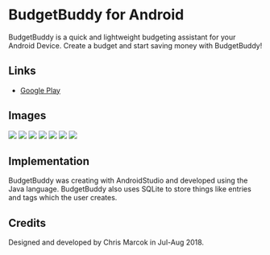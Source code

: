 # BudgetBuddy for Android

BudgetBuddy is a quick and lightweight budgeting assistant for your Android Device. Create a budget and start saving money with BudgetBuddy!

## Links
* [Google Play](https://goo.gl/xdpZya)

## Images

![](https://lh3.googleusercontent.com/ni_ciOfnLKEtAvdIouGYAL7myBshgdztrjzjlh_cTb14eC4lIUvRXtNpcdu7lUWB6DC7TckQ2FFCNME9oFGzUrI3lT2QF__wc9_mO1JKZ6YzvoerhPjQ17ag39XqZz6R84EZ0l1YyxuPZU1fI312SsK17zTYBSc9KzNXpKj_BVh7byQO7iPZXl1IgF9eokM1gpYOrbzdrtlNbocBaysX7iLGgaMDpoxxxQ2FGgun0c31sxAs6LmmeDu4r3uCU-m5GGEX_E9Dp_1qYr0Qq00oc1m1jKgpKbWqYcFlkRxAaYZZwJD82ox33x_5pLpMnmXoUOrQOJn0i-pmmfkBODqft3OB6WyPit8_G0UVPi0IyxnuKvw4XO-TC9JHeehB2NEC2jW03k4hGLH9k9XWIyG253e-IDueP-7MwHjn42jJMvNfDsQi3ZfDHUW-3EvtkiENYklXRQmhYprDvJ5BqmkzMkT0aFagf9fCcQrFlT_6geJzQZq6N9qHuRbsaAITDzULRoP0JEzEBuACUFeHPT85WuzyioX453gozQGUGorYzqLMovf6dMAQtu5p-1ex0-NXVFSBqzDVWHfA_adxbX18tGfo5DB37BO49DVnccc=w281-h500-no)
![](https://lh3.googleusercontent.com/RJZ7TZ3yY-T6USD1qlMGrzb-qmR3hAjRYm3Oofuha3_mhbsLpiHsJGr1m8R8SIio2egngoqdBxorLUxbMK-AAVF8hPum4VUMRLQ49fB50Piss784yIX_7dMgj_SCiGEZN5tJVLmXvqXoW25Lg4Jh11Kgi_yJQZT07u0MiYOJetJ5V2Zjl4GuprG5f92_WsSKCehV5FYkI7ppMylnKFdaKU0ddsrXroqONccLW-Zvwa6EJZwNvmjv6liSqOSlSS39PyhsO5Bg6p5MBKOLbBClb2NxS7ZftSZHDMZzCbGbZYfMMqHyxN_3GeHrYnocb9sJDUJHjOApxIsQP5ZvXeMY6P0jmACY_V4sqDGfA_0NY1PVNUmqGSum03suSTgAvjBXicvOF2-Amrd7aaJU9ptcDyvs_WvofV3275UJO__V6hjsZpuLdeIwit66I4-TtdX_CimvpSjJEcSTg5dhE_uLBMg7xSL89Kj3dcvXezsO4h-xITeGr974cwzPwOxcRkbrmZwo1p0tK1vBHzucj_dFvfFq8ibBakehYk4GZQy68TlBRw8mLbmHEdHtaHEdI049-fQtphD43Hi8DAUR-yUg5jzO0BhtBrYmVq0-ttU=w281-h500-no)
![](https://lh3.googleusercontent.com/whgF4EmxgUl9fo3a-jZ0SZ2L6usRU3MGdDVQzg2jd0n6YOzjrtFqP2GNysttKr0BTuaCYgo1BX0SQDNfvJnyxNWx8-Ylc4F1x9qCytdqdVVaBmspUJ29-uee5Zt7w0zPW3SUGTnAvF0xJCqg70Nm3oDVaF9Hk32IFHn0x6XynYeXYdRLSCKIO7crfYgCmKUluZnXxLLoPEqQo-2dWm5uUemSlMcRkidWJ0banwl0yBcHqnSqbmkZ4EcWatzVsUzrVgIcWK84SMA4z9d1H9yykVkvcaMfc8g1xUidPS1E9uIjZgLxChAvtbcU9jPzKZSTn555HIg355m1L6woJn-3I2zKV_yCakJj686TP-eIkUGo0hN8oB2GI6_7CnXrnjappVmnb0muKF8a2G-vrcMcx-yQsHrYBmZgszxPKaW5skMDXCWFbnMDMJUKJSAWPvlgtS4s_TB-va-Pz0--Ch0O_LG6G1bvUqNfTikiLrmvL7vspMJUDvA_PiIA9V0KL_Ul6QBvrcj5MnpLRuKg936sq4n1CqlUDD67FeJGW2bCS7t5hmdWM1_V7yB7igq5lnRvffq0vmJMCj4A2UQV-L5mPxZYKyjIadNnxuNMO2Q=w281-h500-no)
![](https://lh3.googleusercontent.com/2tmAYqw_YW-SuDw8AIcEnR3opgJKBbEHIBOSj7QP7j-ttOLw9OwEKJtbmAhNXiWRoR_ALA_MYe0kWM6XcUrZZa7qH4eNFo8xeXwCMmq-zHBblaOom061XxEyqvk1gauf-3qODDypl1VS3-La7OP43AyMt5Rl73stTuOUNb0Rvrj6zYGli-PtkDi2ZcxtofKyCwL7XQvmV20VLiQ0cZRM83_5QBN-qd0hsOA5wKTMC_SzgsHUx_vW0aaE6HY5jaHsdbDrVufPuvdyj9dIssASVWHq05TAoPiMZkgxT8n-VNnUG76L6i8amUNlXt_HkEwVaWmVnUdkPlpy0kdTHDZFUOv7xzjCXMHeGiZnxHhnhPkXpcVtyRWiV0IkiCkYkoVX1zbhPrY5JXiJgtdFNTt8BiHYPTgaBtMUaIu-57C82iD_Ziy4JluJu8vUQ4EwNrS4hi1An6mi2QaHrPpM4UpvxgLr0iI6yVpEouRNrukRwuIo3oMwZ3eZW16kSB39v9mRnp7NtatKNeTdIUNLRtrUpLfSd-w1WTdJsa1qpewraqUS9DwGATQF4QeMKthMueO9QmkSFhMwGyheaI_ua2DIwwzvp3ilQQt-zKBiBJc=w281-h500-no)
![](https://lh3.googleusercontent.com/PYOvepL7n1rJBquWKto6np8QuIcqNJjsdXwPyUROKwW34-2fBJ5hIipf7901z4mVTY21TseG2l3X9Uj80M1BOSVyP1IXPd0KG5ZaJgsupFn3P3RT2TI4F1vTbmod_vHZ10BXp1iCUXFJDbbGUYgsU3Y2ihpWZdmqiC7_mOYmox2kEqNOAFoMPiku43aFPbo7HaAc9Hi0PdIo-egIrm1R3-egR_zru1C3AajHYdsfCEGWK-AVnjhTtM_aZvz05dyrlftWbQNpHACPTDwnRkmKlxS_XmWVfeUDOsIQXGeXxN8EJ0jGyyJDlMaFWwrv5_WKbttUN4PVlipYMMBML_XqjgQKPuqHfrB_h05od-m5VRW-Z4y_Jz-A3c7yKRalmP2J6jHhRE3ASq6Y7RY0zZeTzisjQv6P8mNBZI_lqQvIM9XICWbOL_yqqxtnh3_1OnCMUk47WzmHnhOXcq1e9fEWFYr2c0QVgSfnSumc9MfbgNjgj18p4F9fptg1Xk2x0mcodHWk75pgtmWGnSRQ5nyT0OsDbp0eDyDmz5rzkEVdaT5KtVg9lp4GUOlv391DDtQxRWeRvC-MvHLedRig0s7xAzDfrohN6fnQ2HAYFjY=w281-h500-no)
![](https://lh3.googleusercontent.com/t1GbU3-eu-zUQBuY0cXUfInE9BkVXp65pb12W8crUTsBU5WqCw1z3Kw6IvBHcGkar6USDLl7Ty0rl9ioPge3TPiok2B3AO_UiL4PUGtZFJ7mNBmVi_PlVKppTCYyFWHXkPNyOj0lrjZnFZlc1MgJluPb1GTgzp61k9eM3xE99MmVQcjXcP8CQDhj_t4zxWzDYRJYIUTtjeQqmN-Ipb5rXSv7xKwBDZum7q2xru1V_nd6R4OfDRyfXM7F3S_xju5Kpc-FqnkvxOjiDqQxAWyzZUerQGIhmUQ8rlnadFbZEoIbxRgL-stBlrIYrQlh1doK0_V5Q-bsiVwsaGctizN6Jo1CG2TagFYk7MORS2kmYkPZjhdrnAcSWaMfHpni2YGLVASV8VvzFSI857T0D2jzvDQsqrZYI8UVu4eE6XzPNOJDYVdJDt8BWMFZKMCUzRJVdaIKRqTWhj7XWqbgZl9CoAX4H8uYWD6lQPYKXA7EWo9Z3Fjysz901uL34pLVA8_moB2ciwr63v4Jpu1mHFXrRVygfiOy8jFzrwnyomm9j0DkY5pUjPV1dtxw9t13sBCM6O5Jf9z8aK5z5zu1I3gyG84k8y5vUb4cdNMdxzw=w281-h500-no)
![](https://lh3.googleusercontent.com/ncBtW-kzh1xN8FrdpdKEE4CYXQzElSwV4s6bTlMM0bGUzaQI5gODy8vNCpRSBJ8UsWJwCNVBmc2mG_7L4fo8J4Pe5f1FZr9vj6mdkIG0JONR8jSOnAomUqTKqbTa2qLhGTr-qSTemwGGw4z2y8e1W7QpWzrnLNRja-Q3ZPpLc6IoxlYpuwLmnWD2lzc6U6UdI09zes-hCyI8CkIhnOch8oYw-_rzpAOa0GqgnufcFiTtkA0ojAiT1hiyeXG7JG_tQyDdTWMrY9XxePvLxjBM-dfCQHwXVswiaEjy30VPo5g0NJUFLC0trL88ZbfOi5mngHJ0jaJdmrYqNl2qcwT5xlNILehtW8iWblJHpG3VTivFmgIMHBWfMFkAfnYc2CxRB_6eEZuS9iupN_Ivc2vY9tdB1jCBf2QCN2zqXrZLsg8n0x7RJuZTg33LxmeA-mW2dg7N9EUmZxrIt_kSWJnLYCIl0-XxXAkY4oGUn6FKZVmyM53aEga0DLGxyMwe0QuyVxyggaWfJmwnzXWw7b8ZwqdDs9T6oSrnhIhRhreqAjc8rOefuErwfD1WNPyIxIhnX6KGr3MQ3trkFUV2BXrbwI7HYaMknZ262YM5ALg=w281-h500-no)

## Implementation
BudgetBuddy was creating with AndroidStudio and developed using the Java language. BudgetBuddy also uses SQLite to store things like entries and tags which the user creates. 

## Credits
Designed and developed by Chris Marcok in Jul-Aug 2018.